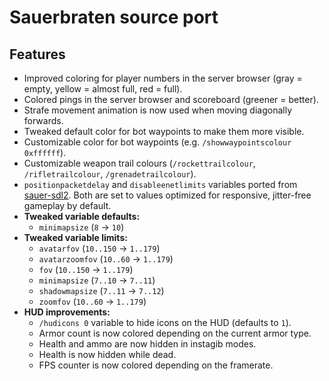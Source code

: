 # Sauerbraten source port

## Features

- Improved coloring for player numbers in the server browser (gray = empty, yellow = almost full, red = full).
- Colored pings in the server browser and scoreboard (greener = better).
- Strafe movement animation is now used when moving diagonally forwards.
- Tweaked default color for bot waypoints to make them more visible.
- Customizable color for bot waypoints (e.g. `/showwaypointscolour 0xffffff`).
- Customizable weapon trail colours (`/rockettrailcolour`, `/rifletrailcolour`, `/grenadetrailcolour`).
- `positionpacketdelay` and `disableenetlimits` variables ported from
  [sauer-sdl2](https://github.com/extra-a/sauer-sdl2).
  Both are set to values optimized for responsive, jitter-free gameplay by default.
- **Tweaked variable defaults:**
  - `minimapsize` (`8` -> `10`)
- **Tweaked variable limits:**
  - `avatarfov` (`10..150` -> `1..179`)
  - `avatarzoomfov` (`10..60` -> `1..179`)
  - `fov` (`10..150` -> `1..179`)
  - `minimapsize` (`7..10` -> `7..11`)
  - `shadowmapsize` (`7..11` -> `7..12`)
  - `zoomfov` (`10..60` -> `1..179`)
- **HUD improvements:**
  - `/hudicons 0` variable to hide icons on the HUD (defaults to `1`).
  - Armor count is now colored depending on the current armor type.
  - Health and ammo are now hidden in instagib modes.
  - Health is now hidden while dead.
  - FPS counter is now colored depending on the framerate.
